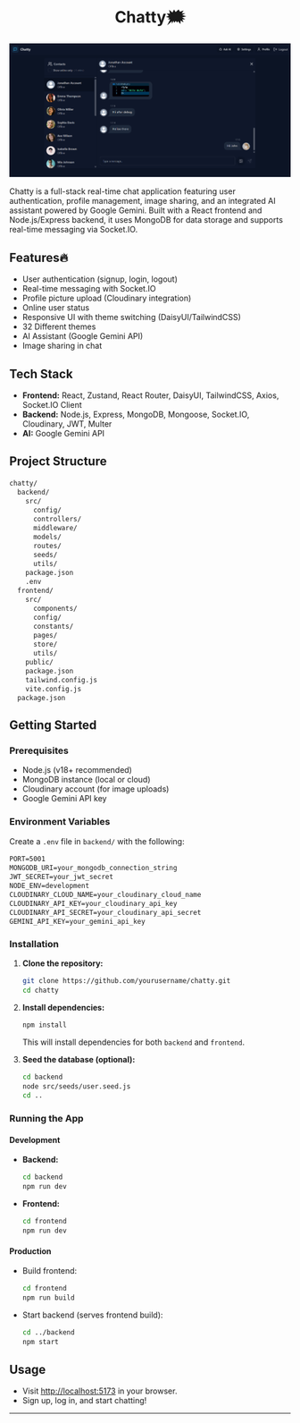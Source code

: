 # <h1 align="center">Chatty🗯️</h1>

![Chatty image](./frontend/public/Chatty-screenshot.png)

Chatty is a full-stack real-time chat application featuring user authentication, profile management, image sharing, and an integrated AI assistant powered by Google Gemini. Built with a React frontend and Node.js/Express backend, it uses MongoDB for data storage and supports real-time messaging via Socket.IO.

## Features🔥

- User authentication (signup, login, logout)
- Real-time messaging with Socket.IO
- Profile picture upload (Cloudinary integration)
- Online user status
- Responsive UI with theme switching (DaisyUI/TailwindCSS)
- 32 Different themes
- AI Assistant (Google Gemini API)
- Image sharing in chat

## Tech Stack

- **Frontend:** React, Zustand, React Router, DaisyUI, TailwindCSS, Axios, Socket.IO Client
- **Backend:** Node.js, Express, MongoDB, Mongoose, Socket.IO, Cloudinary, JWT, Multer
- **AI:** Google Gemini API

## Project Structure

```
chatty/
  backend/
    src/
      config/
      controllers/
      middleware/
      models/
      routes/
      seeds/
      utils/
    package.json
    .env
  frontend/
    src/
      components/
      config/
      constants/
      pages/
      store/
      utils/
    public/
    package.json
    tailwind.config.js
    vite.config.js
  package.json
```

## Getting Started

### Prerequisites

- Node.js (v18+ recommended)
- MongoDB instance (local or cloud)
- Cloudinary account (for image uploads)
- Google Gemini API key

### Environment Variables

Create a `.env` file in `backend/` with the following:

```
PORT=5001
MONGODB_URI=your_mongodb_connection_string
JWT_SECRET=your_jwt_secret
NODE_ENV=development
CLOUDINARY_CLOUD_NAME=your_cloudinary_cloud_name
CLOUDINARY_API_KEY=your_cloudinary_api_key
CLOUDINARY_API_SECRET=your_cloudinary_api_secret
GEMINI_API_KEY=your_gemini_api_key
```

### Installation

1. **Clone the repository:**

   ```sh
   git clone https://github.com/yourusername/chatty.git
   cd chatty
   ```

2. **Install dependencies:**

   ```sh
   npm install
   ```

   This will install dependencies for both `backend` and `frontend`.

3. **Seed the database (optional):**
   ```sh
   cd backend
   node src/seeds/user.seed.js
   cd ..
   ```

### Running the App

#### Development

- **Backend:**

  ```sh
  cd backend
  npm run dev
  ```

- **Frontend:**
  ```sh
  cd frontend
  npm run dev
  ```

#### Production

- Build frontend:
  ```sh
  cd frontend
  npm run build
  ```
- Start backend (serves frontend build):
  ```sh
  cd ../backend
  npm start
  ```

## Usage

- Visit [http://localhost:5173](http://localhost:5173) in your browser.
- Sign up, log in, and start chatting!

---
